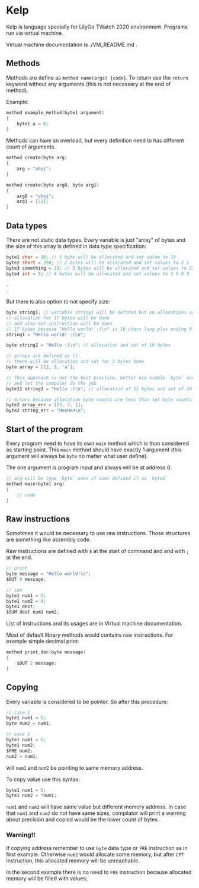 # Kelp

Kelp is language specially for LilyGo TWatch 2020 environment. Programs run via virtual machine.

Virtual machine documentation is ./VM_README.md .

## Methods

Methods are define as `method name(args) {code}`. To return use the `return` keyword without any arguments (this is not necessary at the end of method).

Example:

```c
method example_method(byte1 argument)
{
    byte1 a = 0;
}
```

Methods can have an overload, but every definition need to has different count of arguments.

```c
method create(byte arg)
{
    arg = "ahoj";
}

method create(byte arg0, byte arg1)
{
    arg0 = "ahoj";
    arg1 = [52];
}
```

## Data types

There are not static data types. Every variable is just "array" of bytes and the size of this array is defined in data type specification:

```c
byte1 char = 10; // 1 byte will be allocated and set value to 10
byte2 short = 258; // 2 bytes will be allocated and set values to 2 1
byte3 something = 23; // 3 bytes will be allocated and set values to 23 0 0
byte4 int = 5; // 4 bytes will be allocated and set values to 5 0 0 0
.
.
.
```

But there is also option to not specify size:

```c
byte string1; // variable string1 will be defined but no allocations are done
// allocation for 17 bytes will be done
// and also set instruction will be done
// 17 bytes because "Hello world! :)\n" is 16 chars long plus ending 0
string1 = "Hello world! :)\n"; 

byte string2 = "Hello :)\n"; // allocation and set of 10 bytes

// arrays are defined as []
// there will be allocation and set for 3 bytes done
byte array = [12, 5, 'a'];

// this approach is not the best practice, better use simple `byte` annotation
// and let the compiler do the job
byte12 string3 = "Hello :)\n"; // allocation of 12 bytes and set of 10 bytes

// errors because allocation byte counts are less than set byte counts
byte2 array_err = [23, 7, 1];
byte2 string_err = "HeeHee\n";
```

## Start of the program

Every program need to have its own `main` method which is than considered as starting point. This `main` method should have exactly 1 argument (this argument will always be `byte` no matter what user define).

The one argument is program input and always will be at address 0.

```c
// arg will be type `byte` even if user defined it as `byte1`
method main(byte1 arg)
{
    // code
}
```

## Raw instructions

Sometimes it would be necessary to use raw instructions. Those structures are something like assembly code. 

Raw instructions are defined with `$` at the start of command and and with `;` at the end.

```c
// print
byte message = "Hello world!\n";
$OUT 0 message;

// sum
byte1 num1 = 5;
byte1 num2 = 4;
byte1 dest;
$SUM dest num1 num2;
```

List of instructions and its usages are in Virtual machine documentation.

Most of default library methods would contains raw instructions. For example simple decimal print:

```c
method print_dec(byte message)
{ 
    $OUT 2 message; 
}
```

## Copying

Every variable is considered to be pointer. So after this procedure:

```c
// case 1
byte1 num1 = 5;
byte num2 = num1;

// case 2
byte1 num1 = 5;
byte1 num2;
$FRE num2;
num2 = num1;
```

will `num1` and `num2` be pointing to same memory address.

To copy value use this syntax:

```c
byte1 num1 = 5;
byte1 num2 = *num1;
```

`num1` and `num2` will have same value but different memory address. In case that `num1` and `num2` do not have same sizes, compilator will print a warning about precision and copied would be the lower count of bytes. 

### Warning!!

If copying address remember to use `byte` data type or `FRE` instruction as in first example. Otherwise `num2` would allocate some memory, but after `CPT` instruction, this allocated memory will be unreachable.

In the second example there is no need to `FRE` instruction because allocated memory will be filled with values;
